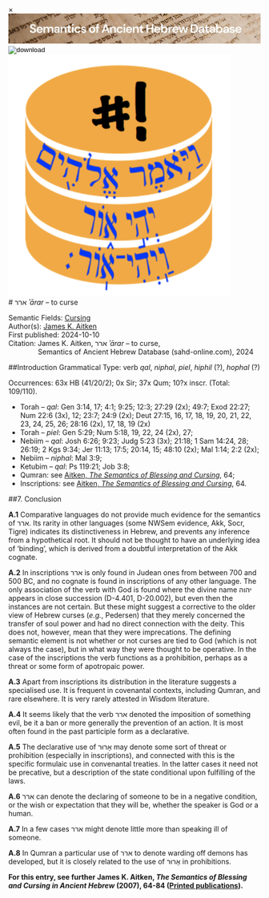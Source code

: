 <div id="modal" class="modal">
  <div class="modal-content">
    <span class="close">&times;</span>
    <div class="modal-body" id="modal-body"></div>
  </div>
</div><html><body><img id="banner" src="../../images/banners/banner.png" alt="banner" /></body></html>

<div><input id="download" title="Download/print the document" type="image" onclick="print_document()" src="../../images/icons/download3.png" alt="download" /></div><div><a id="shebanq" title="Word in SHEBANQ" href="https://shebanq.ancient-data.org/hebrew/word?id=1ARRv" target="_blank"><img src="../../images/icons/shebanq.png" alt="shebanq"></a></div># ארר <i>ʾārar</i> – to curse

Semantic Fields:
[Cursing](../semantic_fields/cursing.md)&nbsp;&nbsp;&nbsp;<br>Author(s):
[James K. Aitken](../contributors/james_k._aitken.md)<br>
First published: 2024-10-10<br>Citation: James K. Aitken, ארר <i>ʾārar</i> – to curse, <br>                    &nbsp;&nbsp;&nbsp;&nbsp;&nbsp;&nbsp;&nbsp;&nbsp;&nbsp;&nbsp;&nbsp;&nbsp;&nbsp;&nbsp;                    Semantics of Ancient Hebrew Database (sahd-online.com), 2024



##Introduction
Grammatical Type: verb <i>qal</i>, <i>niphal</i>, <i>piel</i>, <i>hiphil</i> (?), <i>hophal</i> (?)

Occurrences: 63x HB (41/20/2); 0x Sir; 37x Qum; 10?x inscr. (Total:
109/110).

* Torah – <i>qal</i>: Gen 3:14, 17; 4:1; 9:25; 12:3; 27:29 (2x); 49:7; Exod 22:27; Num 22:6 (3x), 12; 23:7; 24:9 (2x); Deut 27:15, 16, 17, 18, 19, 20, 21, 22, 23, 24, 25, 26; 28:16 (2x), 17, 18, 19 (2x)
* Torah – <i>piel</i>: Gen 5:29; Num 5:18, 19, 22, 24 (2x), 27; 
* Nebiim – <i>qal</i>: Josh 6:26; 9:23; Judg 5:23 (3x); 21:18; 1 Sam 14:24, 28; 26:19; 2 Kgs 9:34; Jer 11:13; 17:5; 20:14, 15; 48:10 (2x); Mal 1:14; 2:2 (2x); 
* Nebiim – <i>niphal</i>: Mal 3:9;
* Ketubim – <i>qal</i>: Ps 119:21; Job 3:8;
* Qumran: see <a href="/store/printed_publications/">Aitken, <i>The Semantics of Blessing and Cursing</i></a>, 64;
* Inscriptions: see <a href="/store/printed_publications/">Aitken, <i>The Semantics of Blessing and Cursing</i></a>, 64.



##<span id="Con">7. Conclusion</span>

<b>A.1</b> Comparative languages do not provide much evidence for the semantics of <span dir="rtl" lang="he">ארר</span>. Its rarity in other languages (some NWSem evidence, Akk, Socr, Tigre) indicates its distinctiveness in Hebrew, and prevents any inference from a hypothetical root. It should not be thought to have an underlying idea of ‘binding’, which is derived from a doubtful interpretation of the Akk cognate.

<b>A.2</b> In inscriptions <span dir="rtl" lang="he">ארר</span> is only found in Judean ones from between 700 and 500 BC, and no cognate is found in inscriptions of any other language. The only association of the verb with God is found where the divine name <span dir="rtl" lang="he">יהוה</span> appears in close succession (D-4.401, D-20.002), but even then the instances are not certain. But these might suggest a corrective to the older view of Hebrew curses (<i>e.g.</i>, Pedersen) that they merely concerned the transfer of soul power and had no direct connection with the deity. This does not, however, mean that they were imprecations. The defining semantic element is not whether or not curses are tied to God (which is not always the case), but in what way they were thought to be operative. In the case of the inscriptions the verb functions as a prohibition, perhaps as a threat or some form of apotropaic power.

<b>A.3</b>
Apart from inscriptions its distribution in the literature suggests a specialised use. It is frequent in covenantal contexts, including Qumran, and rare elsewhere. It is very rarely attested in Wisdom literature.

<b>A.4</b>
It seems likely that the verb <span dir="rtl" lang="he">ארר</span> denoted the imposition of something evil, be it a ban or more generally the prevention of an action. It is most often found in the past participle form as a declarative.

<b>A.5</b>
The declarative use of <span dir="rtl" lang="he">אָרוּר</span> may denote some sort of threat or prohibition (especially in inscriptions), and connected with this is the specific formulaic use in convenantal treaties. In the latter cases it need not be precative, but a description of the state conditional upon fulfilling of the laws.

<b>A.6</b>
<span dir="rtl" lang="he">ארר</span> can denote the declaring of someone to be in a negative condition, or the wish or expectation  that they will be, whether the speaker is God or a human.

<b>A.7</b> In a few cases
<span dir="rtl" lang="he">ארר</span>
might denote little more than speaking ill of someone.

<b>A.8</b> In Qumran a particular use of
<span dir="rtl" lang="he">ארר</span>
to denote warding off demons has developed, but it is closely related to the use of <span dir="rtl" lang="he">אָרוּר</span> in prohibitions.

<b>For this entry, see further James K. Aitken, <i>The Semantics of Blessing and Cursing in Ancient Hebrew</i> (2007), 64-84 (<a href="/store/printed_publications/">Printed publications</a>).</b>

